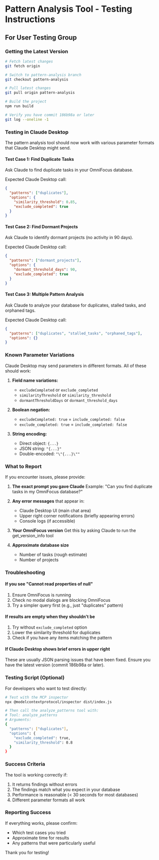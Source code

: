 # Pattern Analysis Tool - Testing Instructions

## For User Testing Group

### Getting the Latest Version

```bash
# Fetch latest changes
git fetch origin

# Switch to pattern-analysis branch
git checkout pattern-analysis

# Pull latest changes
git pull origin pattern-analysis

# Build the project
npm run build

# Verify you have commit 186b98a or later
git log --oneline -1
```

### Testing in Claude Desktop

The pattern analysis tool should now work with various parameter formats that Claude Desktop might send.

#### Test Case 1: Find Duplicate Tasks
Ask Claude to find duplicate tasks in your OmniFocus database.

Expected Claude Desktop call:
```json
{
  "patterns": ["duplicates"],
  "options": {
    "similarity_threshold": 0.85,
    "exclude_completed": true
  }
}
```

#### Test Case 2: Find Dormant Projects
Ask Claude to identify dormant projects (no activity in 90 days).

Expected Claude Desktop call:
```json
{
  "patterns": ["dormant_projects"],
  "options": {
    "dormant_threshold_days": 90,
    "exclude_completed": true
  }
}
```

#### Test Case 3: Multiple Pattern Analysis
Ask Claude to analyze your database for duplicates, stalled tasks, and orphaned tags.

Expected Claude Desktop call:
```json
{
  "patterns": ["duplicates", "stalled_tasks", "orphaned_tags"],
  "options": {}
}
```

### Known Parameter Variations

Claude Desktop may send parameters in different formats. All of these should work:

1. **Field name variations:**
   - `excludeCompleted` or `exclude_completed`
   - `similarityThreshold` or `similarity_threshold`
   - `dormantThresholdDays` or `dormant_threshold_days`

2. **Boolean negation:**
   - `excludeCompleted: true` = `include_completed: false`
   - `exclude_completed: true` = `include_completed: false`

3. **String encoding:**
   - Direct object: `{...}`
   - JSON string: `"{...}"`
   - Double-encoded: `"\"{...}\""`

### What to Report

If you encounter issues, please provide:

1. **The exact prompt you gave Claude**
   Example: "Can you find duplicate tasks in my OmniFocus database?"

2. **Any error messages** that appear in:
   - Claude Desktop UI (main chat area)
   - Upper right corner notifications (briefly appearing errors)
   - Console logs (if accessible)

3. **Your OmniFocus version**
   Get this by asking Claude to run the get_version_info tool

4. **Approximate database size**
   - Number of tasks (rough estimate)
   - Number of projects

### Troubleshooting

#### If you see "Cannot read properties of null"
1. Ensure OmniFocus is running
2. Check no modal dialogs are blocking OmniFocus
3. Try a simpler query first (e.g., just "duplicates" pattern)

#### If results are empty when they shouldn't be
1. Try without `exclude_completed` option
2. Lower the similarity threshold for duplicates
3. Check if you have any items matching the pattern

#### If Claude Desktop shows brief errors in upper right
These are usually JSON parsing issues that have been fixed. Ensure you have the latest version (commit 186b98a or later).

### Testing Script (Optional)

For developers who want to test directly:

```bash
# Test with the MCP inspector
npx @modelcontextprotocol/inspector dist/index.js

# Then call the analyze_patterns tool with:
# Tool: analyze_patterns
# Arguments:
{
  "patterns": ["duplicates"],
  "options": {
    "exclude_completed": true,
    "similarity_threshold": 0.8
  }
}
```

### Success Criteria

The tool is working correctly if:
1. It returns findings without errors
2. The findings match what you expect in your database
3. Performance is reasonable (< 30 seconds for most databases)
4. Different parameter formats all work

### Reporting Success

If everything works, please confirm:
- Which test cases you tried
- Approximate time for results
- Any patterns that were particularly useful

Thank you for testing!